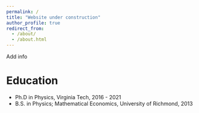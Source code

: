 ```yaml
---
permalink: /
title: "Website under construction"
author_profile: true
redirect_from: 
  - /about/
  - /about.html
---
```


Add info

Education
======

* Ph.D in Physics, Virginia Tech, 2016 - 2021
* B.S. in Physics; Mathematical Economics, University of Richmond, 2013
